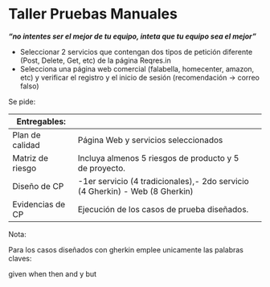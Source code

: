 # Taller Pruebas Manuales

***“no intentes ser el mejor de tu equipo, inteta que tu equipo sea el mejor”***

- Seleccionar 2 servicios que contengan dos tipos de petición diferente (Post, Delete, Get, etc) de la página Reqres.in
- Selecciona una página web comercial (falabella, homecenter, amazon, etc) y verificar el registro y el inicio de sesión (recomendación -> correo falso)

Se pide: 

| Entregables:  |  |  |
| --- | --- | --- |
| Plan de calidad | Página Web y servicios seleccionados |
| Matriz de riesgo | Incluya almenos 5 riesgos de producto y 5 de proyecto. |
| Diseño de CP | -1er servicio (4 tradicionales),- 2do servicio (4 Gherkin) - Web (8 Gherkin) |
| Evidencias de CP | Ejecución de los casos de prueba diseñados. |

Nota:

Para los casos diseñados con gherkin emplee unicamente las palabras claves:

given when then and y but
